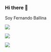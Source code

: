 ### Hi there 👋

Soy Fernando Ballina

<a href="https://twitter.com/fballina"><img src="https://img.shields.io/badge/Twitter-1DA1F2?style=for-the-badge&logo=twitter&logoColor=white"></a>

<a href="https://www.instagram.com/ing.fernando.ballina/"><img src="https://img.shields.io/badge/Instagram-E4405F?style=for-the-badge&logo=instagram&logoColor=white"></a>   

<a href="https://www.linkedin.com/in/fernando-ballina-b63b8423/"><img src="https://img.shields.io/badge/LinkedIn-0077B5?style=for-the-badge&logo=linkedin&logoColor=white"></a> 

<!--
**fballina/fballina** is a ✨ _special_ ✨ repository because its `README.md` (this file) appears on your GitHub profile.

Here are some ideas to get you started:

- 🔭 I’m currently working on ...
- 🌱 I’m currently learning ...
- 👯 I’m looking to collaborate on ...
- 🤔 I’m looking for help with ...
- 💬 Ask me about ...
- 📫 How to reach me: ...
- 😄 Pronouns: ...
- ⚡ Fun fact: ...
-->
